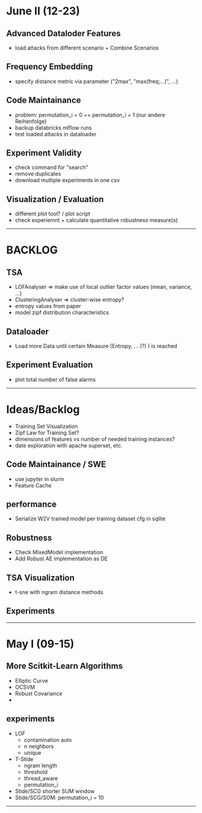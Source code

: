 
# June II (12-23)

## Advanced Dataloder Features

* load attacks from different scenario + Combine Scenarios 

## Frequency Embedding

* specify distance metric via parameter ("2max", "max(freq;...)", ...)

## Code Maintainance

* problem: permutation_i = 0 == permutation_i = 1 (nur andere Reihenfolge)
* backup databricks mlflow runs
* test loaded attacks in dataloader

## Experiment Validity

* check command for "search"
* remove duplicates
* download multiple experiments in one csv

## Visualization / Evaluation

* different plot tool? / plot script
* check experiemnt + calculate quantitative robustness measure(s)

--- 

# BACKLOG

## TSA

* LOFAnalyser => make use of local outlier factor values (mean, variance, ...)
* ClusteringAnalyser => cluster-wise entropy?
* entropy values from paper
* model zipf distribution characteristics

## Dataloader

* Load more Data until certain Measure (Entropy, ... (?) ) is reached

## Experiment Evaluation

* plot total number of false alarms

---

# Ideas/Backlog

* Training Set Visualization
* Zipf Law for Training Set?
* dimensions of features vs number of needed training instances?
* date exploration with apache superset, etc.

## Code Maintainance / SWE

* use jupyter in slurm
* Feature Cache

## performance

* Serialize W2V trained model per training dataset cfg in sqlite

## Robustness

* Check MixedModel implementation
* Add Robust AE implementation as DE

## TSA Visualization

* t-sne with ngram distance methods

## Experiments



---


# May I (09-15)



## More Scitkit-Learn Algorithms

* Elliptic Curve
* OCSVM
* Robust Covariance
* 

## experiments

* LOF
    - contamination auto
    - n neighbors
    - unique
* T-Stide
    - ngram length
    - threshold
    - thread_aware
    - permutation_i 
* Stide/SCG shorter SUM window
* Stide/SCG/SOM: permutation_i = 10

---

